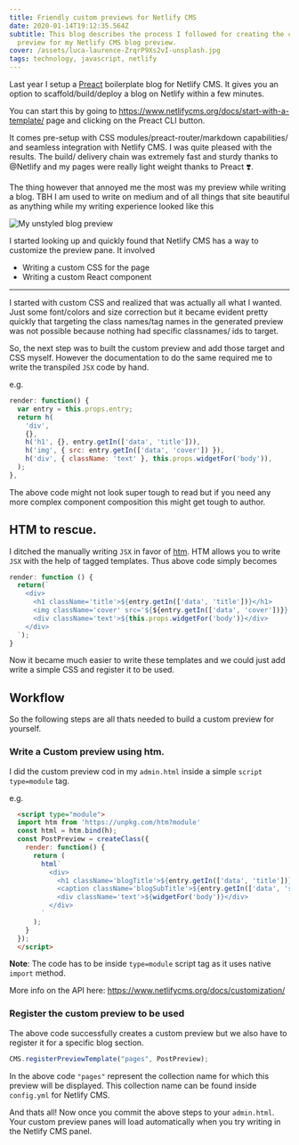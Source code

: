 ```yaml
---
title: Friendly custom previews for Netlify CMS
date: 2020-01-14T19:12:35.564Z
subtitle: This blog describes the process I followed for creating the custom
  preview for my Netlify CMS blog preview.
cover: /assets/luca-laurence-ZrqrP9Xs2vI-unsplash.jpg
tags: technology, javascript, netlify
---
```

Last year I setup a [Preact](https://preactjs.com/) boilerplate blog for Netlify CMS. It gives you an option to scaffold/build/deploy a blog on Netlify within a few minutes.

You can start this by going to <https://www.netlifycms.org/docs/start-with-a-template/> page and clicking on the Preact CLI button.

It comes pre-setup with CSS modules/preact-router/markdown capabilities/ and seamless integration with Netlify CMS. I was quite pleased with the results. The build/ delivery chain was extremely fast and sturdy thanks to @Netlify and my pages were really light weight thanks to Preact ❣️.

The thing however that annoyed me the most was my preview while writing a blog. TBH I am used to write on medium and of all things that site beautiful as anything while my writing experience looked like this

![My unstyled blog preview](/assets/screen-shot-2020-08-26-at-11.38.13-pm.png "My unstyled blog preview")

I started looking up and quickly found that Netlify CMS has a way to customize the preview pane. It involved

* Writing a custom CSS for the page
* Writing a custom React component

- - -

I started with custom CSS and realized that was actually all what I wanted. Just some font/colors and size correction but it became evident pretty quickly that targeting the class names/tag names in the generated preview was not possible because nothing had specific classnames/ ids to target.

So, the next step was to built the custom preview and add those target and CSS myself. However the documentation to do the same required me to write the transpiled `JSX` code by hand.

e.g.

```js
render: function() {
  var entry = this.props.entry;
  return h(
    'div',
    {},
    h('h1', {}, entry.getIn(['data', 'title'])),
    h('img', { src: entry.getIn(['data', 'cover']) }),
    h('div', { className: 'text' }, this.props.widgetFor('body')),
  );
},
```

The above code might not look super tough to read but if you need any more complex component composition this might get tough to author.

## HTM to rescue.

I ditched the manually writing `JSX` in favor of [htm](https://www.npmjs.com/package/htm).
HTM allows you to write `JSX` with the help of tagged templates. Thus above code simply becomes

```js
render: function () {
  return(`
    <div>
      <h1 className='title'>${entry.getIn(['data', 'title'])}</h1>
      <img className='cover' src='${${entry.getIn(['data', 'cover'])}}' />
      <div className='text'>${this.props.widgetFor('body')}</div>
    </div>
  `);
}
```

Now it became much easier to write these templates and we could just add write a simple CSS and register it to be used.

## Workflow

So the following steps are all thats needed to build a custom preview for yourself.

### Write a Custom preview using htm.

I did the custom preview cod in my `admin.html` inside a simple `script type=module` tag.

e.g.

```html
  <script type="module">
  import htm from 'https://unpkg.com/htm?module'
  const html = htm.bind(h);
  const PostPreview = createClass({
    render: function() {
      return (
        html`
          <div>
            <h1 className='blogTitle'>${entry.getIn(['data', 'title'])}</h1>
            <caption className='blogSubTitle'>${entry.getIn(['data', 'subtitle'])}</caption>
            <div className='text'>${widgetFor('body')}</div>
          </div>
        `
      );
    }
  });
  </script>
```

**Note**: The code has to be inside `type=module` script tag as it uses native `import` method.

More info on the API here: <https://www.netlifycms.org/docs/customization/>

### Register the custom preview to be used

The above code successfully creates a custom preview but we also have to register it for a specific blog section.

```js
CMS.registerPreviewTemplate("pages", PostPreview);
```

In the above code `"pages"` represent the collection name for which this preview will be displayed. This collection name can be found inside `config.yml` for Netlify CMS.

And thats all!
Now once you commit the above steps to your `admin.html`. Your custom preview panes will load automatically when you try writing in the Netlify CMS panel.